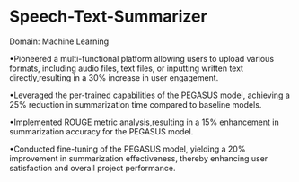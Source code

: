 # Speech-Text-Summarizer
Domain: Machine Learning

•Pioneered a multi-functional platform allowing users to upload various formats, including audio
files, text files, or inputting written text directly,resulting in a 30% increase in user engagement.

•Leveraged the per-trained capabilities of the PEGASUS model, achieving a 25% reduction in
summarization time compared to baseline models.

•Implemented ROUGE metric analysis,resulting in a 15% enhancement in summarization accuracy
for the PEGASUS model.

•Conducted fine-tuning of the PEGASUS model, yielding a 20% improvement in summarization
effectiveness, thereby enhancing user satisfaction and overall project performance.
